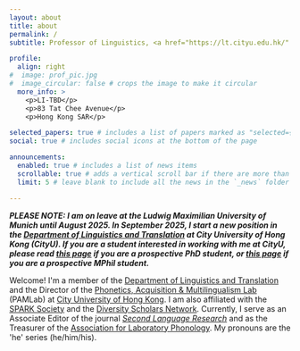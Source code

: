 ```yaml
---
layout: about
title: about
permalink: /
subtitle: Professor of Linguistics, <a href="https://lt.cityu.edu.hk/" target="_blank">CityU</a>

profile:
  align: right
#  image: prof_pic.jpg
#  image_circular: false # crops the image to make it circular
  more_info: >
    <p>LI-TBD</p>
    <p>83 Tat Chee Avenue</p>
    <p>Hong Kong SAR</p>

selected_papers: true # includes a list of papers marked as "selected={true}"
social: true # includes social icons at the bottom of the page

announcements:
  enabled: true # includes a list of news items
  scrollable: true # adds a vertical scroll bar if there are more than 3 news items
  limit: 5 # leave blank to include all the news in the `_news` folder

---
```


<b><i>PLEASE NOTE: I am on leave at the Ludwig Maximilian University of Munich until August 2025. In September 2025, I start a new position in the <a href="https://lt.cityu.edu.hk/" target="_blank">Department of Linguistics and Translation</a> at City University of Hong Kong (CityU). If you are a student interested in working with me at CityU, please read <a href="https://thepamlab.github.io/for-students/prospective-phd" target="_blank">this page</a> if you are a prospective PhD student, or <a href="https://thepamlab.github.io/for-students/prospective-mphil" target="_blank">this page</a> if you are a prospective MPhil student.</i></b>

Welcome! I'm a member of the <a href="https://lt.cityu.edu.hk/" target="_blank">Department of Linguistics and Translation</a> and the Director of the <a href="https://thepamlab.github.io/" target="_blank">Phonetics, Acquisition &amp; Multilingualism Lab</a> (PAMLab) at <a href="https://www.cityu.edu.hk/" target="_blank">City University of Hong Kong</a>. I am also affiliated with the <a href="https://www.sparksociety.org/" target="_blank">SPARK Society</a> and the <a href="https://lsa.umich.edu/ncid/people/ncid-diversity-scholars-network.html" target="_blank">Diversity Scholars Network</a>. Currently, I serve as an Associate Editor of the journal <a href="https://journals.sagepub.com/home/slr" target="_blank"><em>Second Language Research</em></a> and as the Treasurer of the <a href="https://labphon.org/" target="_blank">Association for Laboratory Phonology</a>. My pronouns are the 'he' series (he/him/his).
